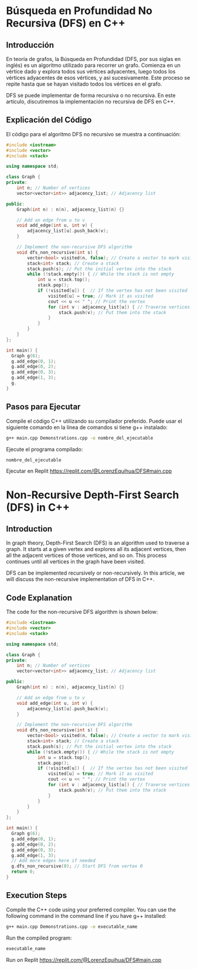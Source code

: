 # Búsqueda en Profundidad No Recursiva (DFS) en C++
## Introducción

En teoría de grafos, la Búsqueda en Profundidad (DFS, por sus siglas en inglés) es un algoritmo utilizado para recorrer un grafo. Comienza en un vértice dado y explora todos sus vértices adyacentes, luego todos los vértices adyacentes de esos vértices, y así sucesivamente. Este proceso se repite hasta que se hayan visitado todos los vértices en el grafo.

DFS se puede implementar de forma recursiva o no recursiva. En este artículo, discutiremos la implementación no recursiva de DFS en C++.

## Explicación del Código

El código para el algoritmo DFS no recursivo se muestra a continuación:

```cpp
#include <iostream>
#include <vector>
#include <stack>

using namespace std;

class Graph {
private:
    int n; // Number of vertices
    vector<vector<int>> adjacency_list; // Adjacency list

public:
    Graph(int n) : n(n), adjacency_list(n) {}

    // Add an edge from u to v
    void add_edge(int u, int v) {
        adjacency_list[u].push_back(v);
    }

    // Implement the non-recursive DFS algorithm
    void dfs_non_recursive(int s) {
        vector<bool> visited(n, false); // Create a vector to mark visited vertices
        stack<int> stack; // Create a stack
        stack.push(s); // Put the initial vertex into the stack
        while (!stack.empty()) { // While the stack is not empty
            int u = stack.top(); 
            stack.pop();
            if (!visited[u]) {  // If the vertex has not been visited
                visited[u] = true; // Mark it as visited
                cout << u << " "; // Print the vertex
                for (int v : adjacency_list[u]) { // Traverse vertices adjacent to u
                    stack.push(v); // Put them into the stack
                }
            }
        }
    }
};

int main() {
  Graph g(6);
  g.add_edge(0, 1);
  g.add_edge(0, 2);
  g.add_edge(0, 3);
  g.add_edge(1, 3);
  g.
}
```

## Pasos para Ejecutar

Compile el código C++ utilizando su compilador preferido. Puede usar el siguiente comando en la línea de comandos si tiene g++ instalado:
```bash
g++ main.cpp Demonstrations.cpp -o nombre_del_ejecutable
```

Ejecute el programa compilado:
```bash
nombre_del_ejecutable
```

Ejecutar en Replit
https://replit.com/@LorenzEquihua/DFS#main.cpp



# Non-Recursive Depth-First Search (DFS) in C++
## Introduction

In graph theory, Depth-First Search (DFS) is an algorithm used to traverse a graph. It starts at a given vertex and explores all its adjacent vertices, then all the adjacent vertices of those vertices, and so on. This process continues until all vertices in the graph have been visited.

DFS can be implemented recursively or non-recursively. In this article, we will discuss the non-recursive implementation of DFS in C++.

## Code Explanation

The code for the non-recursive DFS algorithm is shown below:

```cpp
#include <iostream>
#include <vector>
#include <stack>

using namespace std;

class Graph {
private:
    int n; // Number of vertices
    vector<vector<int>> adjacency_list; // Adjacency list

public:
    Graph(int n) : n(n), adjacency_list(n) {}

    // Add an edge from u to v
    void add_edge(int u, int v) {
        adjacency_list[u].push_back(v);
    }

    // Implement the non-recursive DFS algorithm
    void dfs_non_recursive(int s) {
        vector<bool> visited(n, false); // Create a vector to mark visited vertices
        stack<int> stack; // Create a stack
        stack.push(s); // Put the initial vertex into the stack
        while (!stack.empty()) { // While the stack is not empty
            int u = stack.top(); 
            stack.pop();
            if (!visited[u]) {  // If the vertex has not been visited
                visited[u] = true; // Mark it as visited
                cout << u << " "; // Print the vertex
                for (int v : adjacency_list[u]) { // Traverse vertices adjacent to u
                    stack.push(v); // Put them into the stack
                }
            }
        }
    }
};

int main() {
  Graph g(6);
  g.add_edge(0, 1);
  g.add_edge(0, 2);
  g.add_edge(0, 3);
  g.add_edge(1, 3);
  // Add more edges here if needed
  g.dfs_non_recursive(0); // Start DFS from vertex 0
  return 0;
}
```

## Execution Steps
Compile the C++ code using your preferred compiler. You can use the following command in the command line if you have g++ installed:

```bash
g++ main.cpp Demonstrations.cpp -o executable_name
```

Run the compiled program:

```bash
executable_name
```

Run on Replit https://replit.com/@LorenzEquihua/DFS#main.cpp